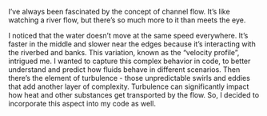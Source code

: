 I’ve always been fascinated by the concept of channel flow. It’s like watching a river flow, but there’s so much more to it than meets the eye.

I noticed that the water doesn’t move at the same speed everywhere. 
It’s faster in the middle and slower near the edges because it’s interacting with the riverbed and banks.
This variation, known as the “velocity profile”, intrigued me. 
I wanted to capture this complex behavior in code, to better understand and predict how fluids behave in different scenarios.
Then there’s the element of turbulence - those unpredictable swirls and eddies that add another layer of complexity. 
Turbulence can significantly impact how heat and other substances get transported by the flow. 
So, I decided to incorporate this aspect into my code as well.
